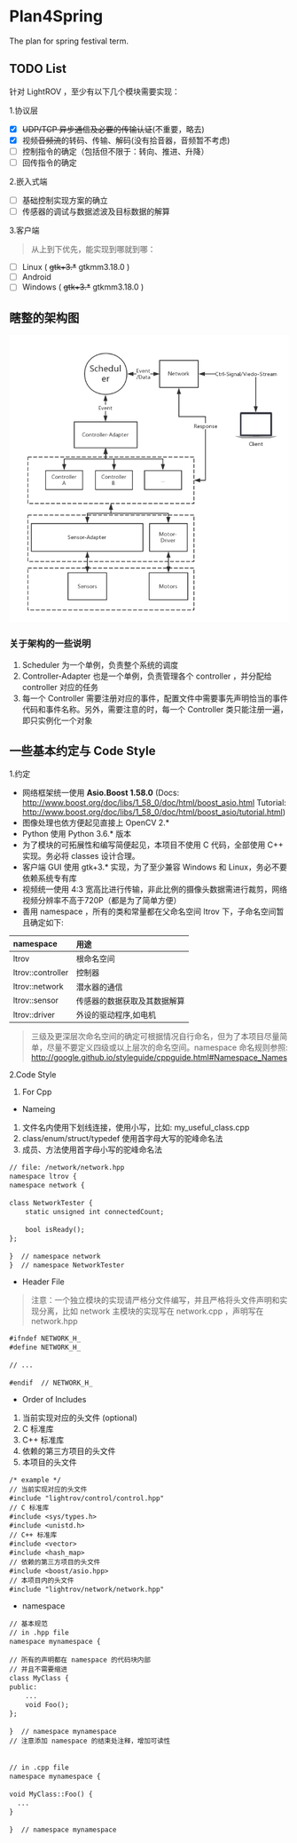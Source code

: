 # Plan4Spring
The plan for spring festival term.
## TODO List
针对 LightROV ，至少有以下几个模块需要实现：

1.协议层
- [x] ~~UDP/TCP 异步通信及必要的传输认证~~(不重要，略去)
- [x] 视频~~音频流~~的转码、传输、解码(没有拾音器，音频暂不考虑)
- [ ] 控制指令的确定（包括但不限于：转向、推进、升降）
- [ ] 回传指令的确定

2.嵌入式端
* [ ] 基础控制实现方案的确立
* [ ] 传感器的调试与数据滤波及目标数据的解算

3.客户端
> 从上到下优先，能实现到哪就到哪：
* [ ] Linux ( ~~gtk+3.*~~ gtkmm3.18.0 )
* [ ] Android
* [ ] Windows ( ~~gtk+3.*~~ gtkmm3.18.0 )

## 瞎整的架构图
![瞎整的架构图](./src/架构图.png)
### 关于架构的一些说明
1. Scheduler 为一个单例，负责整个系统的调度
2. Controller-Adapter 也是一个单例，负责管理各个 controller ，并分配给 controller 对应的任务
3. 每一个 Controller 需要注册对应的事件，配置文件中需要事先声明恰当的事件代码和事件名称。另外，需要注意的时，每一个 Controller 类只能注册一遍，即只实例化一个对象

## 一些基本约定与 Code Style
1.约定
* 网络框架统一使用 <b>Asio.Boost 1.58.0</b> (Docs: http://www.boost.org/doc/libs/1_58_0/doc/html/boost_asio.html Tutorial: http://www.boost.org/doc/libs/1_58_0/doc/html/boost_asio/tutorial.html)
* 图像处理也依方便起见直接上 OpenCV 2.*
* Python 使用 Python 3.6.* 版本
* 为了模块的可拓展性和编写简便起见，本项目不使用 C 代码，全部使用 C++ 实现。务必将 classes 设计合理。
* 客户端 GUI 使用 gtk+3.* 实现，为了至少兼容 Windows 和 Linux，务必不要依赖系统专有库
* 视频统一使用 4:3 宽高比进行传输，非此比例的摄像头数据需进行裁剪，网络视频分辨率不高于720P（都是为了简单方便）
* 善用 namespace ，所有的类和常量都在父命名空间 ltrov 下，子命名空间暂且确定如下:

| namespace       | 用途 |
| :------------   | :----- |
| ltrov           | 根命名空间 |
| ltrov::controller| 控制器 |
| ltrov::network  | 潜水器的通信 |
| ltrov::sensor   | 传感器的数据获取及其数据解算 |
| ltrov::driver   | 外设的驱动程序,如电机 |
> 三级及更深层次命名空间的确定可根据情况自行命名，但为了本项目尽量简单，尽量不要定义四级或以上层次的命名空间。namespace 命名规则参照: 
http://google.github.io/styleguide/cppguide.html#Namespace_Names

2.Code Style
1. For Cpp
* Nameing 
1. 文件名内使用下划线连接，使用小写，比如: my_useful_class.cpp
2. class/enum/struct/typedef 使用首字母大写的驼峰命名法
3. 成员、方法使用首字母小写的驼峰命名法
```
// file: /network/network.hpp
namespace ltrov {
namespace network {

class NetworkTester { 
    static unsigned int connectedCount;

    bool isReady();
};

}  // namespace network
}  // namespace NetworkTester
```

* Header File
> 注意：一个独立模块的实现请严格分文件编写，并且严格将头文件声明和实现分离，比如 network 主模块的实现写在 network.cpp ，声明写在 network.hpp
```
#ifndef NETWORK_H_
#define NETWORK_H_

// ...

#endif  // NETWORK_H_
```
* Order of Includes
1. 当前实现对应的头文件 (optional)
2. C 标准库
3. C++ 标准库
4. 依赖的第三方项目的头文件
5. 本项目的头文件
```
/* example */
// 当前实现对应的头文件
#include "lightrov/control/control.hpp"
// C 标准库
#include <sys/types.h>
#include <unistd.h>
// C++ 标准库
#include <vector>
#include <hash_map>
// 依赖的第三方项目的头文件
#include <boost/asio.hpp>
// 本项目内的头文件
#include "lightrov/network/network.hpp"
```
* namespace
```
// 基本规范
// in .hpp file
namespace mynamespace {

// 所有的声明都在 namespace 的代码块内部
// 并且不需要缩进
class MyClass {
public:
    ...
    void Foo();
};

}  // namespace mynamespace
// 注意添加 namespace 的结束处注释，增加可读性


// in .cpp file
namespace mynamespace {

void MyClass::Foo() {
  ...
}

}  // namespace mynamespace
```